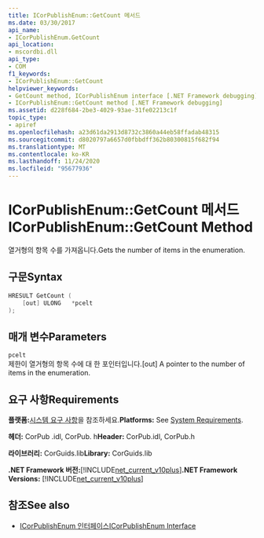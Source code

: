 ```yaml
---
title: ICorPublishEnum::GetCount 메서드
ms.date: 03/30/2017
api_name:
- ICorPublishEnum.GetCount
api_location:
- mscordbi.dll
api_type:
- COM
f1_keywords:
- ICorPublishEnum::GetCount
helpviewer_keywords:
- GetCount method, ICorPublishEnum interface [.NET Framework debugging]
- ICorPublishEnum::GetCount method [.NET Framework debugging]
ms.assetid: d228f684-2be3-4029-93ae-31fe02213c1f
topic_type:
- apiref
ms.openlocfilehash: a23d61da2913d8732c3860a44eb58ffadab48315
ms.sourcegitcommit: d8020797a6657d0fbbdff362b80300815f682f94
ms.translationtype: MT
ms.contentlocale: ko-KR
ms.lasthandoff: 11/24/2020
ms.locfileid: "95677936"
---
```

# <a name="icorpublishenumgetcount-method"></a><span data-ttu-id="d2c16-102">ICorPublishEnum::GetCount 메서드</span><span class="sxs-lookup"><span data-stu-id="d2c16-102">ICorPublishEnum::GetCount Method</span></span>

<span data-ttu-id="d2c16-103">열거형의 항목 수를 가져옵니다.</span><span class="sxs-lookup"><span data-stu-id="d2c16-103">Gets the number of items in the enumeration.</span></span>  
  
## <a name="syntax"></a><span data-ttu-id="d2c16-104">구문</span><span class="sxs-lookup"><span data-stu-id="d2c16-104">Syntax</span></span>  
  
```cpp  
HRESULT GetCount (  
    [out] ULONG   *pcelt  
);  
```  
  
## <a name="parameters"></a><span data-ttu-id="d2c16-105">매개 변수</span><span class="sxs-lookup"><span data-stu-id="d2c16-105">Parameters</span></span>  

 `pcelt`  
 <span data-ttu-id="d2c16-106">제한이 열거형의 항목 수에 대 한 포인터입니다.</span><span class="sxs-lookup"><span data-stu-id="d2c16-106">[out] A pointer to the number of items in the enumeration.</span></span>  
  
## <a name="requirements"></a><span data-ttu-id="d2c16-107">요구 사항</span><span class="sxs-lookup"><span data-stu-id="d2c16-107">Requirements</span></span>  

 <span data-ttu-id="d2c16-108">**플랫폼:**[시스템 요구 사항](../../get-started/system-requirements.md)을 참조하세요.</span><span class="sxs-lookup"><span data-stu-id="d2c16-108">**Platforms:** See [System Requirements](../../get-started/system-requirements.md).</span></span>  
  
 <span data-ttu-id="d2c16-109">**헤더:** CorPub .idl, CorPub. h</span><span class="sxs-lookup"><span data-stu-id="d2c16-109">**Header:** CorPub.idl, CorPub.h</span></span>  
  
 <span data-ttu-id="d2c16-110">**라이브러리:** CorGuids.lib</span><span class="sxs-lookup"><span data-stu-id="d2c16-110">**Library:** CorGuids.lib</span></span>  
  
 <span data-ttu-id="d2c16-111">**.NET Framework 버전:**[!INCLUDE[net_current_v10plus](../../../../includes/net-current-v10plus-md.md)]</span><span class="sxs-lookup"><span data-stu-id="d2c16-111">**.NET Framework Versions:** [!INCLUDE[net_current_v10plus](../../../../includes/net-current-v10plus-md.md)]</span></span>  
  
## <a name="see-also"></a><span data-ttu-id="d2c16-112">참조</span><span class="sxs-lookup"><span data-stu-id="d2c16-112">See also</span></span>

- [<span data-ttu-id="d2c16-113">ICorPublishEnum 인터페이스</span><span class="sxs-lookup"><span data-stu-id="d2c16-113">ICorPublishEnum Interface</span></span>](icorpublishenum-interface.md)
